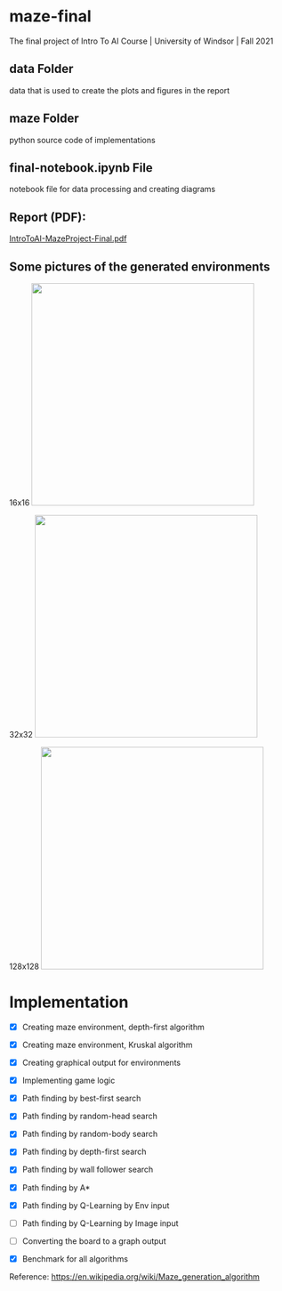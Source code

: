 # maze-final
The final project of Intro To AI Course | University of Windsor | Fall 2021

## data Folder
data that is used to create the plots and figures in the report

## maze Folder
python source code of implementations

## final-notebook.ipynb File
notebook file for data processing and creating diagrams

## Report (PDF):

[IntroToAI-MazeProject-Final.pdf](https://github.com/UW-Titop/maze-final/files/7920586/IntroToAI-MazeProject-Final.pdf)

## Some pictures of the generated environments

16x16 <img src="https://user-images.githubusercontent.com/20484865/150681015-7455c057-4071-48ef-b974-d1065e5d151a.png" width=400 height=400/>

32x32 <img src="https://user-images.githubusercontent.com/20484865/150681016-c437a296-8623-4dd3-8576-bcc7a170a272.png" width=400 height=400/>

128x128 <img src="https://user-images.githubusercontent.com/20484865/150681017-2820e154-988a-468d-8a8e-21214a843775.png" width=400 height=400/>

# Implementation

- [x] Creating maze environment, depth-first algorithm
- [x] Creating maze environment, Kruskal algorithm
- [x] Creating graphical output for environments
- [x] Implementing game logic 
- [x] Path finding by best-first search
- [x] Path finding by random-head search
- [x] Path finding by random-body search
- [x] Path finding by depth-first search
- [x] Path finding by wall follower search
- [x] Path finding by A*
- [x] Path finding by Q-Learning by Env input
- [ ] Path finding by Q-Learning by Image input
- [ ] Converting the board to a graph output
- [x] Benchmark for all algorithms


Reference: https://en.wikipedia.org/wiki/Maze_generation_algorithm
